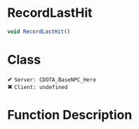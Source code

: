 # RecordLastHit
```js
void RecordLastHit()
```
# Class
✔ `Server: CDOTA_BaseNPC_Hero`  
✖ `Client: undefined`  

# Function Description


